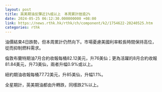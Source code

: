 ```yaml
---
layout: post
title: 英美期油反彈近1%或以上　本周累計挫逾2%
date: 2024-05-25 06:12:30.000000000 +08:00
link: https://news.rthk.hk/rthk/ch/component/k2/1754622-20240525.htm
categories: rthk
---
```


油價結束4日跌勢，但本周累計仍然向下。市場憂慮美國利率較長時間保持高位，從而抑制燃料需求。

倫敦布蘭特期油7月合約收報每桶82.12美元，升76美仙；更為活躍的8月合約收報81.84美元，升73美仙，兩者升幅0.9%或以上。

紐約期油收報每桶77.72美元，升85美仙，升幅1.1%。

全星期計，英美期油都由升轉跌，同樣跌2%以上。
